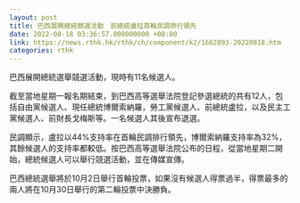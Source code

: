 ```yaml
---
layout: post
title: 巴西展開總統競選活動　前總統盧拉首輪民調排行領先
date: 2022-08-18 03:36:57.000000000 +08:00
link: https://news.rthk.hk/rthk/ch/component/k2/1662893-20220818.htm
categories: rthk
---
```


巴西展開總統選舉競選活動，現時有11名候選人。

截至當地星期一報名期結束，到巴西高等選舉法院登記參選總統的共有12人，包括自由黨候選人、現任總統博爾索納羅，勞工黨候選人、前總統盧拉，以及民主工黨候選人、前財長戈梅斯等。一名候選人其後宣布退選。

民調顯示，盧拉以44%支持率在首輪民調排行領先，博爾索納羅支持率為32%，其餘候選人的支持率都較低。按巴西高等選舉法院公布的日程，從當地星期二開始，總統候選人可以舉行競選活動，並在傳媒宣傳。

巴西總統選舉將於10月2日舉行首輪投票，如果沒有候選人得票過半，得票最多的兩人將在10月30日舉行的第二輪投票中決勝負。
